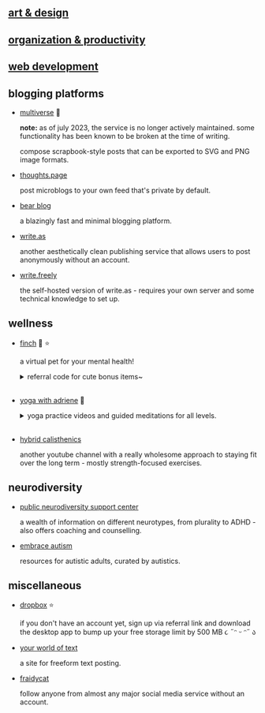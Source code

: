 ## [art & design](/resources/art-design)

## [organization & productivity](/resources/organization-productivity)

## [web development](/resources/webdev)

## blogging platforms

- [multiverse](https://multiverse.plus/) 👑

    **note:** as of july 2023, the service is no longer actively maintained. some functionality has been known to be broken at the time of writing.

    compose scrapbook-style posts that can be exported to SVG and PNG image formats.

- [thoughts.page](https://thoughts.page/)

    post microblogs to your own feed that's private by default.

- [bear blog](https://bearblog.dev/)

    a blazingly fast and minimal blogging platform.

- [write.as](https://write.as/)

    another aesthetically clean publishing service that allows users to post anonymously without an account.

- [write.freely](https://writefreely.org/)

    the self-hosted version of write.as - requires your own server and some technical knowledge to set up.

## wellness

- [finch](https://app.befinch.com/share/cnYR) 👑 ⭐

    a virtual pet for your mental health!

    <details>
    <summary>
        referral code for cute bonus items~
    </summary>
    <p>
        AJGZGGHH58
    </p>
    </details>
    &nbsp;

- [yoga with adriene](https://www.youtube.com/user/yogawithadriene) 👑

    <details>
    <summary>
        yoga practice videos and guided meditations for all levels.
    </summary>
    <p>
        this channel was one of the first i was exposed to when starting my health journey early in the pandemic. i absolutely <em>hated</em> exercise before then, but adriene's videos made movement so much more joyful for me.
    </p>
    </details>
    &nbsp;

- [hybrid calisthenics](https://www.youtube.com/@HybridCalisthenics)

    another youtube channel with a really wholesome approach to staying fit over the long term - mostly strength-focused exercises.

## neurodiversity

- [public neurodiversity support center](https://coda.io/@mykola-bilokonsky/public-neurodiversity-support-center)

    a wealth of information on different neurotypes, from plurality to ADHD - also offers coaching and counselling.

- [embrace autism](https://embrace-autism.com/autism-tests/)

    resources for autistic adults, curated by autistics.

## miscellaneous

- <a href="https://www.dropbox.com/referrals/AAB2Zm7DYc9hrkpj3Tb3fr8jMPDiZdk_Po0?src=global9" rel="sponsored">dropbox</a> ⭐

    if you don't have an account yet, sign up via referral link and download the desktop app to bump up your free storage limit by 500 MB <span aria-hidden="true">૮ ˶ᵔ ᵕ ᵔ˶ ა</span>

- [your world of text](https://www.yourworldoftext.com/)

    a site for freeform text posting.

- [fraidycat](https://fraidyc.at/)

    follow anyone from almost any major social media service without an account.